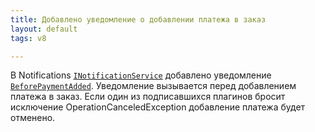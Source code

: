 ```yaml
---
title: Добавлено уведомление о добавлении платежа в заказ
layout: default
tags: v8

---
```


В Notifications [`INotificationService`](https://iiko.github.io/front.api.sdk/v8/html/T_Resto_Front_Api_INotificationService.htm) добавлено 
уведомление [`BeforePaymentAdded`](https://iiko.github.io/front.api.sdk/v8/html/P_Resto_Front_Api_INotificationService_BeforePaymentAdded.htm).
Уведомление вызывается перед добавлением платежа в заказ. Если один из подписавшихся плагинов бросит исключение OperationCanceledException 
добавление платежа будет отменено.

